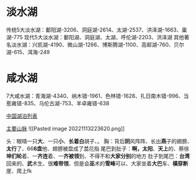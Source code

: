 # 淡水湖
传统5大淡水湖：鄱阳湖-3206、洞庭湖-2614、太湖-2537、洪泽湖-1663、巢湖-775
现代5大淡水湖：鄱阳湖、洞庭湖、太湖、呼伦湖-2203、洪泽湖
其他著名淡水湖：兴凯湖-4190、微山湖-1266、博斯腾湖-1100、高邮湖-760、贝尔湖-615、洱海-249

# 咸水湖
7大咸水湖：青海湖-4340、纳木错-1961、色林错-1628、扎日南木错-996、当惹雍错-835、乌伦古湖-753、羊卓雍错-638

[中国湖泊列表](https://zh.m.wikipedia.org/wiki/%E4%B8%AD%E5%9B%BD%E6%B9%96%E6%B3%8A%E5%88%97%E8%A1%A8)

[主要山脉](https://www.bilibili.com/video/BV12V411d7nF/?vd_source=a64af32d8dabf7e236df4f3ce602a593)
![[Pasted image 20221113223620.png]]

头：眼晴一只**大**、一只**小**、**长着白**胡子、。
胸：背后**阴**风阵阵、长出**燕**子的翅膀、**太行**了、66**6盘**他、翅膀被盘成了**兰**花指
尾巴到肚子：**啊，太阳**、**天上**的、蔡徐**坤们轮**着、一**齐连**着、一**齐被领**到、不得不和**大家分别**的地方
肚子到尾巴：**台湾**回来的、**武**术生、很**难带领**、但是会**巫**术的**雪峰**可以、大家坐着**大巴**车、**橫穿断**崖、爬上fk